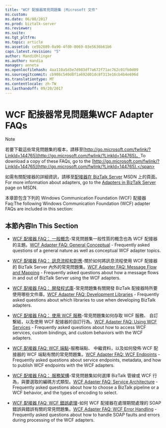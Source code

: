 ```yaml
---
title: "WCF 配接器常見問題集 |Microsoft 文件"
ms.custom: 
ms.date: 06/08/2017
ms.prod: biztalk-server
ms.reviewer: 
ms.suite: 
ms.tgt_pltfrm: 
ms.topic: article
ms.assetid: ce5b2889-0a90-4fd0-8069-03e5636b61b6
caps.latest.revision: "5"
author: MandiOhlinger
ms.author: mandia
manager: anneta
ms.openlocfilehash: 4aa110a5d3e7d983df7a672f71ac762c01fb0d09
ms.sourcegitcommit: cb908c540d8f1a692d01dc8f313e16cb4b4e696d
ms.translationtype: MT
ms.contentlocale: zh-TW
ms.lasthandoff: 09/20/2017
---
```

# <a name="wcf-adapter-faqs"></a><span data-ttu-id="e8577-102">WCF 配接器常見問題集</span><span class="sxs-lookup"><span data-stu-id="e8577-102">WCF Adapter FAQs</span></span>
> [!NOTE]
>  <span data-ttu-id="e8577-103">若要下載這些常見問題集的複本，請移至[http://go.microsoft.com/fwlink/?LinkId=144765](http://go.microsoft.com/fwlink/?LinkId=144765)。</span><span class="sxs-lookup"><span data-stu-id="e8577-103">To download a copy of these FAQs, go to the [http://go.microsoft.com/fwlink/?LinkId=144765](http://go.microsoft.com/fwlink/?LinkId=144765).</span></span>  
>   
>  <span data-ttu-id="e8577-104">如需有關配接器的詳細資訊，請移至[配接器在 BizTalk Server](http://go.microsoft.com/fwlink/?LinkId=196669) MSDN 上的頁面。</span><span class="sxs-lookup"><span data-stu-id="e8577-104">For more information about adapters, go to the [Adapters in BizTalk Server](http://go.microsoft.com/fwlink/?LinkId=196669) page on MSDN.</span></span>  
  
 <span data-ttu-id="e8577-105">本章節包含下列的 Windows Communication Foundation (WCF) 配接器 Faq:</span><span class="sxs-lookup"><span data-stu-id="e8577-105">The following Windows Communication Foundation (WCF) adapter FAQs are included in this section:</span></span>  
  
## <a name="in-this-section"></a><span data-ttu-id="e8577-106">本節內容</span><span class="sxs-lookup"><span data-stu-id="e8577-106">In This Section</span></span>  
  
-   <span data-ttu-id="e8577-107">[WCF 配接器 FAQ： 一般概念](../core/wcf-adapter-faq-general-conceptual.md)-常見問題集一般性質的概念也為 WCF 配接器的主題。</span><span class="sxs-lookup"><span data-stu-id="e8577-107">[WCF Adapter FAQ: General Conceptual](../core/wcf-adapter-faq-general-conceptual.md) - Frequently asked questions of a general nature as well as conceptual WCF adapter topics.</span></span>  
  
-   <span data-ttu-id="e8577-108">[WCF 配接器 FAQ： 訊息流程和對應](../core/wcf-adapter-faq-message-flow-and-mapping.md)-關於如何將訊息流程使用 WCF 配接器的 BizTalk Server 內外的常見問題集。</span><span class="sxs-lookup"><span data-stu-id="e8577-108">[WCF Adapter FAQ: Message Flow and Mapping](../core/wcf-adapter-faq-message-flow-and-mapping.md) - Frequently asked questions about how a message flows in and out of BizTalk Server using the WCF adapters.</span></span>  
  
-   <span data-ttu-id="e8577-109">[WCF 配接器 FAQ： 開發程式庫](../core/wcf-adapter-faq-development-libraries.md)-常見問題集有關開發 BizTalk 配接器時所要使用哪些文件庫。</span><span class="sxs-lookup"><span data-stu-id="e8577-109">[WCF Adapter FAQ: Development Libraries](../core/wcf-adapter-faq-development-libraries.md) - Frequently asked questions about which libraries to use when developing BizTalk adapters.</span></span>  
  
-   <span data-ttu-id="e8577-110">[WCF 配接器 FAQ： 使用 WCF 服務](../core/wcf-adapter-faq-using-wcf-services.md)-常見問題集如何存取 WCF 服務、 自訂繫結，以及使用 WCF 配接器的自訂行為。</span><span class="sxs-lookup"><span data-stu-id="e8577-110">[WCF Adapter FAQ: Using WCF Services](../core/wcf-adapter-faq-using-wcf-services.md) - Frequently asked questions about how to access WCF services, custom bindings, and custom behaviors with the WCF adapters.</span></span>  
  
-   <span data-ttu-id="e8577-111">[WCF 配接器 FAQ: WCF 端點](../core/wcf-adapter-faq-wcf-endpoints.md)-服務端點、 中繼資料，以及如何發佈 WCF 配接器的 WCF 端點有關的常見問題集。</span><span class="sxs-lookup"><span data-stu-id="e8577-111">[WCF Adapter FAQ: WCF Endpoints](../core/wcf-adapter-faq-wcf-endpoints.md) - Frequently asked questions about service endpoints, metadata, and how to publish WCF endpoints with the WCF adapters.</span></span>  
  
-   <span data-ttu-id="e8577-112">[WCF 配接器 FAQ： 服務架構](../core/wcf-adapter-faq-service-architecture.md)-常見問題集如何選擇 BizTalk 管線或 WCF 行為，與要選取的編碼方式類型。</span><span class="sxs-lookup"><span data-stu-id="e8577-112">[WCF Adapter FAQ: Service Architecture](../core/wcf-adapter-faq-service-architecture.md) - Frequently asked questions about how to choose a BizTalk pipeline or a WCF behavior, and the types of encoding to select.</span></span>  
  
-   <span data-ttu-id="e8577-113">[WCF 配接器 FAQ: WCF 錯誤處理](../core/wcf-adapter-faq-wcf-error-handling.md)-如何 WCF 配接器在處理期間處理的 SOAP 錯誤與錯誤有關的常見問題集。</span><span class="sxs-lookup"><span data-stu-id="e8577-113">[WCF Adapter FAQ: WCF Error Handling](../core/wcf-adapter-faq-wcf-error-handling.md) - Frequently asked questions about how to handle SOAP faults and errors during processing of the WCF adapters.</span></span>